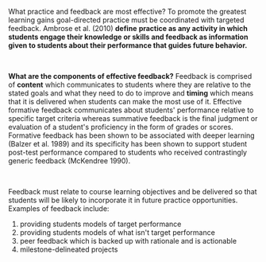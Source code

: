 <p><span style=font-weight: 400;>What practice and feedback are most effective? To promote the greatest learning gains goal-directed practice must be coordinated with targeted feedback. Ambrose et al. (2010) </span><strong>define</strong> <strong>practice as any activity in which students engage their knowledge or skills and feedback as information given to students about their performance that guides future behavior.</strong></p>  <p> </p>  <p><strong>What are the components of effective feedback?</strong><span style=font-weight: 400;> Feedback is comprised of </span><strong>content</strong><span style=font-weight: 400;> which communicates to students where they are relative to the stated goals and what they need to do to improve and </span><strong>timing</strong><span style=font-weight: 400;> which means that it is delivered when students can make the most use of it. Effective formative feedback communicates about students' performance relative to specific target criteria whereas summative feedback is the final judgment or evaluation of a student's proficiency in the form of grades or scores. Formative feedback has been shown to be associated with deeper learning (Balzer et al. 1989) and its specificity has been shown to support student post-test performance compared to students who received contrastingly generic feedback (McKendree 1990). </span></p>  <p> </p>  <p><span style=font-weight: 400;>Feedback must relate to course learning objectives and be delivered so that students will be likely to incorporate it in future practice opportunities. Examples of feedback include:</span></p>  <ol>  <li><span style=font-weight: 400;> providing students models of target performance</span></li>  <li><span style=font-weight: 400;> providing students models of what isn't target performance</span></li>  <li><span style=font-weight: 400;> peer feedback which is backed up with rationale and is actionable</span></li>  <li><span style=font-weight: 400;> milestone-delineated projects</span></li>  </ol>